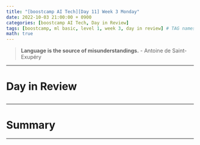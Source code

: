 ```yaml
---
title: "[boostcamp AI Tech][Day 11] Week 3 Monday"
date: 2022-10-03 21:00:00 + 0900
categories: [boostcamp AI Tech, Day in Review]
tags: [boostcamp, ml basic, level 1, week 3, day in review] # TAG names should always be lowercase
math: true
---
```


> **Language is the source of misunderstandings.** - Antoine de Saint-Exupéry

- - -

# Day in Review

## 

---

# Summary


---
